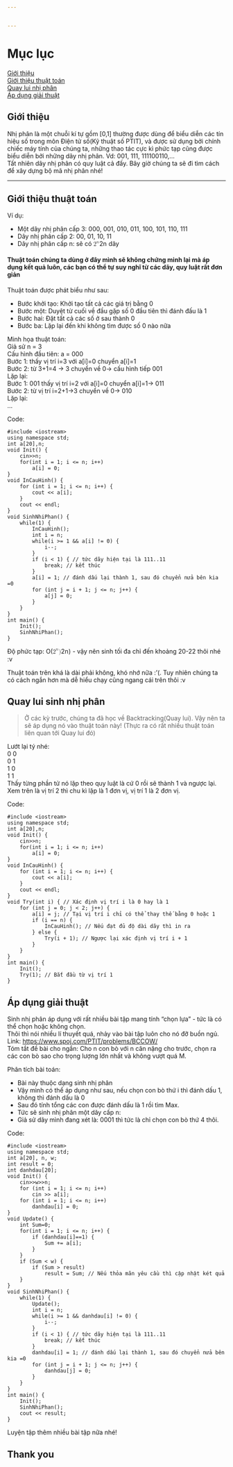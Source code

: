 ```yaml
---


---
```


<h1 id="mục-lục">Mục lục</h1>
<p><a href="#gi%E1%BB%9Bi-thi%E1%BB%87u">Giới thiệu</a><br>
<a href="#gi%E1%BB%9Bi-thi%E1%BB%87u-thu%E1%BA%ADt-to%C3%A1n">Giới thiệu thuật toán</a><br>
<a href="#quay-lui-nh%E1%BB%8B-ph%C3%A2n">Quay lui nhị phân</a><br>
<a href="#%C3%A1p-d%E1%BB%A5ng-gi%E1%BA%A3i-thu%E1%BA%ADt">Áp dụng giải thuật</a></p>
<h2 id="giới-thiệu">Giới thiệu</h2>
<p>Nhị phân là một chuỗi kí tự gồm [0,1] thường được dùng để biểu diễn các tín hiệu số trong môn Điện tử số(Kỹ thuật số PTIT), và được sử dụng bởi chính chiếc máy tính của chúng ta, những thao tác cực kì phức tạp cũng được biểu diễn bởi những dãy nhị phân. Vd: 001, 111, 111100110,…<br>
Tất nhiên dãy nhị phân có quy luật cả đấy. Bây giờ chúng ta sẽ đi tìm cách để xây dựng bộ mã nhị phân nhé!</p>
<hr>
<h2 id="giới-thiệu-thuật-toán">Giới thiệu thuật toán</h2>
<p>Ví dụ:</p>
<ul>
<li>Một dãy nhị phân cấp 3: 000, 001, 010, 011, 100, 101, 110, 111</li>
<li>Dãy nhị phân cấp 2: 00, 01, 10, 11</li>
<li>Dãy nhị phân cấp n: sẽ có <span class="katex--inline"><span class="katex"><span class="katex-mathml"><math><semantics><mrow><msup><mn>2</mn><mi>n</mi></msup></mrow><annotation encoding="application/x-tex">2^n</annotation></semantics></math></span><span class="katex-html" aria-hidden="true"><span class="base"><span class="strut" style="height: 0.664392em; vertical-align: 0em;"></span><span class="mord"><span class="mord">2</span><span class="msupsub"><span class="vlist-t"><span class="vlist-r"><span class="vlist" style="height: 0.664392em;"><span class="" style="top: -3.063em; margin-right: 0.05em;"><span class="pstrut" style="height: 2.7em;"></span><span class="sizing reset-size6 size3 mtight"><span class="mord mathdefault mtight">n</span></span></span></span></span></span></span></span></span></span></span></span> dãy</li>
</ul>
<h4 id="thuật-toán-chúng-ta-dùng-ở-đây-mình-sẽ-không-chứng-minh-lại-mà-áp-dụng-kết-quả-luôn-các-bạn-có-thể-tự-suy-nghĩ-từ-các-dãy-quy-luật-rất-đơn-giản">Thuật toán chúng ta dùng ở đây mình sẽ không chứng minh lại mà áp dụng kết quả luôn, các bạn có thể tự suy nghĩ từ các dãy, quy luật rất đơn giản</h4>
<p>Thuật toán được phát biểu như sau:</p>
<ul>
<li>Bước khởi tạo: Khởi tạo tất cả các giá trị bằng 0</li>
<li>Bước một: Duyệt từ cuối về đầu gặp số 0 đầu tiên thì đánh đấu là 1</li>
<li>Bước hai: Đặt tất cả các số ở sau thành 0</li>
<li>Bước ba: Lặp lại đến khi không tìm được số 0 nào nữa</li>
</ul>
<p>Minh họa thuật toán:<br>
Giả sử n = 3<br>
Cấu hình đầu tiên: a = 000<br>
Bước 1: thấy vị trí i=3 với a[i]=0 chuyển a[i]=1<br>
Bước 2: từ 3+1=4 -&gt; 3 chuyển về 0-&gt; cấu hình tiếp 001<br>
Lặp lại:<br>
Bước 1: 001 thấy vị trí i=2 với a[i]=0 chuyển a[i]=1-&gt; 011<br>
Bước 2: từ vị trí i=2+1-&gt;3 chuyển về 0-&gt; 010<br>
Lặp lại:<br>
…</p>
<p>Code:</p>
<pre class=" language-cpp"><code class="prism  language-cpp"><span class="token macro property">#<span class="token directive keyword">include</span> <span class="token string">&lt;iostream&gt;</span></span>
<span class="token keyword">using</span> <span class="token keyword">namespace</span> std<span class="token punctuation">;</span>
<span class="token keyword">int</span> a<span class="token punctuation">[</span><span class="token number">20</span><span class="token punctuation">]</span><span class="token punctuation">,</span>n<span class="token punctuation">;</span>
<span class="token keyword">void</span> <span class="token function">Init</span><span class="token punctuation">(</span><span class="token punctuation">)</span> <span class="token punctuation">{</span>
	cin<span class="token operator">&gt;&gt;</span>n<span class="token punctuation">;</span>
	<span class="token keyword">for</span><span class="token punctuation">(</span><span class="token keyword">int</span> i <span class="token operator">=</span> <span class="token number">1</span><span class="token punctuation">;</span> i <span class="token operator">&lt;=</span> n<span class="token punctuation">;</span> i<span class="token operator">++</span><span class="token punctuation">)</span> 
		a<span class="token punctuation">[</span>i<span class="token punctuation">]</span> <span class="token operator">=</span> <span class="token number">0</span><span class="token punctuation">;</span>
<span class="token punctuation">}</span>
<span class="token keyword">void</span> <span class="token function">InCauHinh</span><span class="token punctuation">(</span><span class="token punctuation">)</span> <span class="token punctuation">{</span>
	<span class="token keyword">for</span> <span class="token punctuation">(</span><span class="token keyword">int</span> i <span class="token operator">=</span> <span class="token number">1</span><span class="token punctuation">;</span> i <span class="token operator">&lt;=</span> n<span class="token punctuation">;</span> i<span class="token operator">++</span><span class="token punctuation">)</span> <span class="token punctuation">{</span>
		cout <span class="token operator">&lt;&lt;</span> a<span class="token punctuation">[</span>i<span class="token punctuation">]</span><span class="token punctuation">;</span>
	<span class="token punctuation">}</span>
	cout <span class="token operator">&lt;&lt;</span> endl<span class="token punctuation">;</span>
<span class="token punctuation">}</span>
<span class="token keyword">void</span> <span class="token function">SinhNhiPhan</span><span class="token punctuation">(</span><span class="token punctuation">)</span> <span class="token punctuation">{</span>
	<span class="token keyword">while</span><span class="token punctuation">(</span><span class="token number">1</span><span class="token punctuation">)</span> <span class="token punctuation">{</span>
		<span class="token function">InCauHinh</span><span class="token punctuation">(</span><span class="token punctuation">)</span><span class="token punctuation">;</span>
		<span class="token keyword">int</span> i <span class="token operator">=</span> n<span class="token punctuation">;</span>
		<span class="token keyword">while</span><span class="token punctuation">(</span>i <span class="token operator">&gt;=</span> <span class="token number">1</span> <span class="token operator">&amp;&amp;</span> a<span class="token punctuation">[</span>i<span class="token punctuation">]</span> <span class="token operator">!=</span> <span class="token number">0</span><span class="token punctuation">)</span> <span class="token punctuation">{</span>
			i<span class="token operator">--</span><span class="token punctuation">;</span>
		<span class="token punctuation">}</span>
		<span class="token keyword">if</span> <span class="token punctuation">(</span>i <span class="token operator">&lt;</span> <span class="token number">1</span><span class="token punctuation">)</span> <span class="token punctuation">{</span> <span class="token comment">// tức dãy hiện tại là 111..11</span>
			<span class="token keyword">break</span><span class="token punctuation">;</span> <span class="token comment">// kết thúc</span>
		<span class="token punctuation">}</span>
		a<span class="token punctuation">[</span>i<span class="token punctuation">]</span> <span class="token operator">=</span> <span class="token number">1</span><span class="token punctuation">;</span> <span class="token comment">// đánh dấu lại thành 1, sau đó chuyển nửa bên kia =0</span>
		<span class="token keyword">for</span> <span class="token punctuation">(</span><span class="token keyword">int</span> j <span class="token operator">=</span> i <span class="token operator">+</span> <span class="token number">1</span><span class="token punctuation">;</span> j <span class="token operator">&lt;=</span> n<span class="token punctuation">;</span> j<span class="token operator">++</span><span class="token punctuation">)</span> <span class="token punctuation">{</span>
			a<span class="token punctuation">[</span>j<span class="token punctuation">]</span> <span class="token operator">=</span> <span class="token number">0</span><span class="token punctuation">;</span>
		<span class="token punctuation">}</span>
	<span class="token punctuation">}</span>
<span class="token punctuation">}</span>
<span class="token keyword">int</span> <span class="token function">main</span><span class="token punctuation">(</span><span class="token punctuation">)</span> <span class="token punctuation">{</span>
	<span class="token function">Init</span><span class="token punctuation">(</span><span class="token punctuation">)</span><span class="token punctuation">;</span>
	<span class="token function">SinhNhiPhan</span><span class="token punctuation">(</span><span class="token punctuation">)</span><span class="token punctuation">;</span>
<span class="token punctuation">}</span>
</code></pre>
<p>Độ phức tạp: O(<span class="katex--inline"><span class="katex"><span class="katex-mathml"><math><semantics><mrow><msup><mn>2</mn><mi>n</mi></msup><mo stretchy="false">)</mo></mrow><annotation encoding="application/x-tex">2^n)</annotation></semantics></math></span><span class="katex-html" aria-hidden="true"><span class="base"><span class="strut" style="height: 1em; vertical-align: -0.25em;"></span><span class="mord"><span class="mord">2</span><span class="msupsub"><span class="vlist-t"><span class="vlist-r"><span class="vlist" style="height: 0.664392em;"><span class="" style="top: -3.063em; margin-right: 0.05em;"><span class="pstrut" style="height: 2.7em;"></span><span class="sizing reset-size6 size3 mtight"><span class="mord mathdefault mtight">n</span></span></span></span></span></span></span></span><span class="mclose">)</span></span></span></span></span> - vậy nên sinh tối đa chỉ đến khoảng 20-22 thôi nhé :v</p>
<p>Thuật toán trên khá là dài phải không, khó nhớ nữa :’(. Tuy nhiên chúng ta có cách ngắn hơn mà dễ hiểu chạy cũng ngang cái trên thôi :v</p>
<h2 id="quay-lui-sinh-nhị-phân">Quay lui sinh nhị phân</h2>
<blockquote>
<p>Ở các kỳ trước, chúng ta đã học về Backtracking(Quay lui). Vậy nên ta sẽ áp dụng nó vào thuật toán này! (Thực ra có rất nhiều thuật toán liên quan tới Quay lui đó)</p>
</blockquote>
<p>Lướt lại tý nhé:<br>
0 0<br>
0 1<br>
1 0<br>
1 1<br>
Thấy từng phần tử nó lặp theo quy luật là cứ 0 rồi sẽ thành 1 và ngược lại. Xem trên là vị trí 2 thì chu kì lặp là 1 đơn vị, vị trí 1 là 2 đơn vị.</p>
<p>Code:</p>
<pre class=" language-cpp"><code class="prism  language-cpp"><span class="token macro property">#<span class="token directive keyword">include</span> <span class="token string">&lt;iostream&gt;</span></span>
<span class="token keyword">using</span> <span class="token keyword">namespace</span> std<span class="token punctuation">;</span>
<span class="token keyword">int</span> a<span class="token punctuation">[</span><span class="token number">20</span><span class="token punctuation">]</span><span class="token punctuation">,</span>n<span class="token punctuation">;</span>
<span class="token keyword">void</span> <span class="token function">Init</span><span class="token punctuation">(</span><span class="token punctuation">)</span> <span class="token punctuation">{</span>
	cin<span class="token operator">&gt;&gt;</span>n<span class="token punctuation">;</span>
	<span class="token keyword">for</span><span class="token punctuation">(</span><span class="token keyword">int</span> i <span class="token operator">=</span> <span class="token number">1</span><span class="token punctuation">;</span> i <span class="token operator">&lt;=</span> n<span class="token punctuation">;</span> i<span class="token operator">++</span><span class="token punctuation">)</span> 
		a<span class="token punctuation">[</span>i<span class="token punctuation">]</span> <span class="token operator">=</span> <span class="token number">0</span><span class="token punctuation">;</span>
<span class="token punctuation">}</span>
<span class="token keyword">void</span> <span class="token function">InCauHinh</span><span class="token punctuation">(</span><span class="token punctuation">)</span> <span class="token punctuation">{</span>
	<span class="token keyword">for</span> <span class="token punctuation">(</span><span class="token keyword">int</span> i <span class="token operator">=</span> <span class="token number">1</span><span class="token punctuation">;</span> i <span class="token operator">&lt;=</span> n<span class="token punctuation">;</span> i<span class="token operator">++</span><span class="token punctuation">)</span> <span class="token punctuation">{</span>
		cout <span class="token operator">&lt;&lt;</span> a<span class="token punctuation">[</span>i<span class="token punctuation">]</span><span class="token punctuation">;</span>
	<span class="token punctuation">}</span>
	cout <span class="token operator">&lt;&lt;</span> endl<span class="token punctuation">;</span>
<span class="token punctuation">}</span>
<span class="token keyword">void</span> <span class="token function">Try</span><span class="token punctuation">(</span><span class="token keyword">int</span> i<span class="token punctuation">)</span> <span class="token punctuation">{</span> <span class="token comment">// Xác định vị trí i là 0 hay là 1</span>
	<span class="token keyword">for</span> <span class="token punctuation">(</span><span class="token keyword">int</span> j <span class="token operator">=</span> <span class="token number">0</span><span class="token punctuation">;</span> j <span class="token operator">&lt;</span> <span class="token number">2</span><span class="token punctuation">;</span> j<span class="token operator">++</span><span class="token punctuation">)</span> <span class="token punctuation">{</span>
		a<span class="token punctuation">[</span>i<span class="token punctuation">]</span> <span class="token operator">=</span> j<span class="token punctuation">;</span> <span class="token comment">// Tại vị trí i chỉ có thể thay thế bằng 0 hoặc 1</span>
		<span class="token keyword">if</span> <span class="token punctuation">(</span>i <span class="token operator">==</span> n<span class="token punctuation">)</span> <span class="token punctuation">{</span>
			<span class="token function">InCauHinh</span><span class="token punctuation">(</span><span class="token punctuation">)</span><span class="token punctuation">;</span> <span class="token comment">// Nếu đạt đủ độ dài dãy thì in ra</span>
		<span class="token punctuation">}</span> <span class="token keyword">else</span> <span class="token punctuation">{</span>
			<span class="token function">Try</span><span class="token punctuation">(</span>i <span class="token operator">+</span> <span class="token number">1</span><span class="token punctuation">)</span><span class="token punctuation">;</span> <span class="token comment">// Ngược lại xác định vị trí i + 1</span>
		<span class="token punctuation">}</span>
	<span class="token punctuation">}</span>
<span class="token punctuation">}</span>
<span class="token keyword">int</span> <span class="token function">main</span><span class="token punctuation">(</span><span class="token punctuation">)</span> <span class="token punctuation">{</span>
	<span class="token function">Init</span><span class="token punctuation">(</span><span class="token punctuation">)</span><span class="token punctuation">;</span>
	<span class="token function">Try</span><span class="token punctuation">(</span><span class="token number">1</span><span class="token punctuation">)</span><span class="token punctuation">;</span> <span class="token comment">// Bắt đầu từ vị trí 1</span>
<span class="token punctuation">}</span>
</code></pre>
<h2 id="áp-dụng-giải-thuật">Áp dụng giải thuật</h2>
<p>Sinh nhị phân áp dụng với rất nhiều bài tập mang tính “chọn lựa” - tức là có thể chọn hoặc không chọn.<br>
Thôi thì nói nhiều lí thuyết quá, nhảy vào bài tập luôn cho nó đỡ buồn ngủ.<br>
Link: <a href="https://www.spoj.com/PTIT/problems/BCCOW/">https://www.spoj.com/PTIT/problems/BCCOW/</a><br>
Tóm tắt đề bài cho ngắn: Cho n con bò với n cân nặng cho trước, chọn ra các con bò sao cho trọng lượng lớn nhất và không vượt quá M.</p>
<p>Phân tích bài toán:</p>
<ul>
<li>Bài này thuộc dạng sinh nhị phân</li>
<li>Vậy mình có thể áp dụng như sau, nếu chọn con bò thứ i thì đánh dấu 1, không thì đánh dấu là 0</li>
<li>Sau đó tính tổng các con được đánh dấu là 1 rồi tìm Max.</li>
<li>Tức sẽ sinh nhị phân một dãy cấp n:</li>
<li>Giả sử dãy mình đang xét là: 0001 thì tức là chỉ chọn con bò thứ 4 thôi.</li>
</ul>
<p>Code:</p>
<pre class=" language-cpp"><code class="prism  language-cpp"><span class="token macro property">#<span class="token directive keyword">include</span> <span class="token string">&lt;iostream&gt;</span></span>
<span class="token keyword">using</span> <span class="token keyword">namespace</span> std<span class="token punctuation">;</span>
<span class="token keyword">int</span> a<span class="token punctuation">[</span><span class="token number">20</span><span class="token punctuation">]</span><span class="token punctuation">,</span> n<span class="token punctuation">,</span> w<span class="token punctuation">;</span>
<span class="token keyword">int</span> result <span class="token operator">=</span> <span class="token number">0</span><span class="token punctuation">;</span>
<span class="token keyword">int</span> danhdau<span class="token punctuation">[</span><span class="token number">20</span><span class="token punctuation">]</span><span class="token punctuation">;</span>
<span class="token keyword">void</span> <span class="token function">Init</span><span class="token punctuation">(</span><span class="token punctuation">)</span> <span class="token punctuation">{</span>
	cin<span class="token operator">&gt;&gt;</span>w<span class="token operator">&gt;&gt;</span>n<span class="token punctuation">;</span>
	<span class="token keyword">for</span> <span class="token punctuation">(</span><span class="token keyword">int</span> i <span class="token operator">=</span> <span class="token number">1</span><span class="token punctuation">;</span> i <span class="token operator">&lt;=</span> n<span class="token punctuation">;</span> i<span class="token operator">++</span><span class="token punctuation">)</span> 
		cin <span class="token operator">&gt;&gt;</span> a<span class="token punctuation">[</span>i<span class="token punctuation">]</span><span class="token punctuation">;</span>
	<span class="token keyword">for</span> <span class="token punctuation">(</span><span class="token keyword">int</span> i <span class="token operator">=</span> <span class="token number">1</span><span class="token punctuation">;</span> i <span class="token operator">&lt;=</span> n<span class="token punctuation">;</span> i<span class="token operator">++</span><span class="token punctuation">)</span> 
		danhdau<span class="token punctuation">[</span>i<span class="token punctuation">]</span> <span class="token operator">=</span> <span class="token number">0</span><span class="token punctuation">;</span>
<span class="token punctuation">}</span>
<span class="token keyword">void</span> <span class="token function">Update</span><span class="token punctuation">(</span><span class="token punctuation">)</span> <span class="token punctuation">{</span>
	<span class="token keyword">int</span> Sum<span class="token operator">=</span><span class="token number">0</span><span class="token punctuation">;</span>
	<span class="token keyword">for</span><span class="token punctuation">(</span><span class="token keyword">int</span> i <span class="token operator">=</span> <span class="token number">1</span><span class="token punctuation">;</span> i <span class="token operator">&lt;=</span> n<span class="token punctuation">;</span> i<span class="token operator">++</span><span class="token punctuation">)</span> <span class="token punctuation">{</span>
		<span class="token keyword">if</span> <span class="token punctuation">(</span>danhdau<span class="token punctuation">[</span>i<span class="token punctuation">]</span><span class="token operator">==</span><span class="token number">1</span><span class="token punctuation">)</span> <span class="token punctuation">{</span>
			Sum <span class="token operator">+</span><span class="token operator">=</span> a<span class="token punctuation">[</span>i<span class="token punctuation">]</span><span class="token punctuation">;</span>
		<span class="token punctuation">}</span>
	<span class="token punctuation">}</span>
	<span class="token keyword">if</span> <span class="token punctuation">(</span>Sum <span class="token operator">&lt;</span> w<span class="token punctuation">)</span> <span class="token punctuation">{</span>
		<span class="token keyword">if</span> <span class="token punctuation">(</span>Sum <span class="token operator">&gt;</span> result<span class="token punctuation">)</span>
			result <span class="token operator">=</span> Sum<span class="token punctuation">;</span> <span class="token comment">// Nếu thỏa mãn yêu cầu thì cập nhật két quả</span>
	<span class="token punctuation">}</span>
<span class="token punctuation">}</span>
<span class="token keyword">void</span> <span class="token function">SinhNhiPhan</span><span class="token punctuation">(</span><span class="token punctuation">)</span> <span class="token punctuation">{</span>
	<span class="token keyword">while</span><span class="token punctuation">(</span><span class="token number">1</span><span class="token punctuation">)</span> <span class="token punctuation">{</span>
		<span class="token function">Update</span><span class="token punctuation">(</span><span class="token punctuation">)</span><span class="token punctuation">;</span>
		<span class="token keyword">int</span> i <span class="token operator">=</span> n<span class="token punctuation">;</span>
		<span class="token keyword">while</span><span class="token punctuation">(</span>i <span class="token operator">&gt;=</span> <span class="token number">1</span> <span class="token operator">&amp;&amp;</span> danhdau<span class="token punctuation">[</span>i<span class="token punctuation">]</span> <span class="token operator">!=</span> <span class="token number">0</span><span class="token punctuation">)</span> <span class="token punctuation">{</span>
			i<span class="token operator">--</span><span class="token punctuation">;</span>
		<span class="token punctuation">}</span>
		<span class="token keyword">if</span> <span class="token punctuation">(</span>i <span class="token operator">&lt;</span> <span class="token number">1</span><span class="token punctuation">)</span> <span class="token punctuation">{</span> <span class="token comment">// tức dãy hiện tại là 111..11</span>
			<span class="token keyword">break</span><span class="token punctuation">;</span> <span class="token comment">// kết thúc</span>
		<span class="token punctuation">}</span>
		danhdau<span class="token punctuation">[</span>i<span class="token punctuation">]</span> <span class="token operator">=</span> <span class="token number">1</span><span class="token punctuation">;</span> <span class="token comment">// đánh dấu lại thành 1, sau đó chuyển nửa bên kia =0</span>
		<span class="token keyword">for</span> <span class="token punctuation">(</span><span class="token keyword">int</span> j <span class="token operator">=</span> i <span class="token operator">+</span> <span class="token number">1</span><span class="token punctuation">;</span> j <span class="token operator">&lt;=</span> n<span class="token punctuation">;</span> j<span class="token operator">++</span><span class="token punctuation">)</span> <span class="token punctuation">{</span>
			danhdau<span class="token punctuation">[</span>j<span class="token punctuation">]</span> <span class="token operator">=</span> <span class="token number">0</span><span class="token punctuation">;</span>
		<span class="token punctuation">}</span>
	<span class="token punctuation">}</span>
<span class="token punctuation">}</span>
<span class="token keyword">int</span> <span class="token function">main</span><span class="token punctuation">(</span><span class="token punctuation">)</span> <span class="token punctuation">{</span>
	<span class="token function">Init</span><span class="token punctuation">(</span><span class="token punctuation">)</span><span class="token punctuation">;</span>
	<span class="token function">SinhNhiPhan</span><span class="token punctuation">(</span><span class="token punctuation">)</span><span class="token punctuation">;</span>
	cout <span class="token operator">&lt;&lt;</span> result<span class="token punctuation">;</span>
<span class="token punctuation">}</span>
</code></pre>
<p>Luyện tập thêm nhiều bài tập nữa nhé!</p>
<h2 id="thank-you">Thank you</h2>

